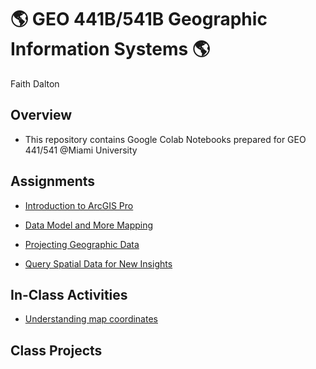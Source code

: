 # :earth_americas: GEO 441B/541B Geographic Information Systems :earth_americas:

Faith Dalton

## Overview
- This repository contains Google Colab Notebooks prepared for GEO 441/541 @Miami University

## Assignments

- [Introduction to ArcGIS Pro](Weekly_Assignments/introduction_to_arcgis_pro_gui.ipynb)
  
- [Data Model and More Mapping](Weekly_Assignments/data_model_and_more_mapping.ipynb)

- [Projecting Geographic Data](Weekly_Assignments/projecting_geographic_data.ipynb)

- [Query Spatial Data for New Insights](Weekly_Assignments/query_spatial_data_for_new_insights.ipynb)

## In-Class Activities

- [Understanding map coordinates]()

## Class Projects
